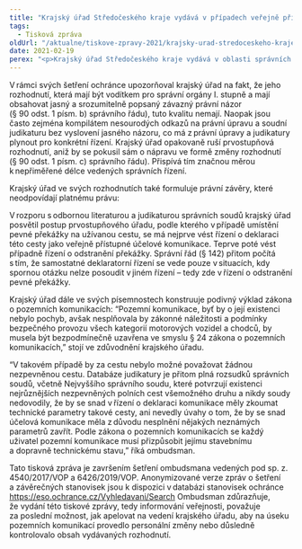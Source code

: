 ```yaml
---
title: "Krajský úřad Středočeského kraje vydává v případech veřejně přístupných účelových komunikací dlouhodobě nesrozumitelná správní rozhodnutí"
tags:
  - Tisková zpráva
oldUrl: "/aktualne/tiskove-zpravy-2021/krajsky-urad-stredoceskeho-kraje-vydava-v-pripadech-verejne-pristupnych-ucelovych"
date: 2021-02-19
perex: "<p>Krajský úřad Středočeského kraje vydává v oblasti správních řízení o existenci veřejně přístupných účelových komunikací dlouhodobě a opakovaně správní rozhodnutí, která jsou nesrozumitelná, věcně vadná a neodpovídají platnému právu. Ombudsman Stanislav Křeček na tuto záležitost krajský úřad opakovaně upozorňoval, aniž by došlo k nápravě. Proto o tomto případu informuje veřejnost v rámci sankční tiskové zprávy. </p>"
---
```


<!-- imported from the old website -->

<p>V rámci svých šetření ochránce upozorňoval krajský úřad na fakt, že jeho rozhodnutí, která mají být vodítkem pro správní orgány I. stupně a mají obsahovat jasný a srozumitelně popsaný závazný právní názor (§ 90 odst. 1 písm. b) správního řádu), tuto kvalitu nemají. Naopak jsou často zejména kompilátem nesourodých odkazů na právní úpravu a soudní judikaturu bez vyslovení jasného názoru, co má z právní úpravy a judikatury plynout pro konkrétní řízení. Krajský úřad opakovaně ruší prvostupňová rozhodnutí, aniž by se pokusil sám o nápravu ve formě změny rozhodnutí (§ 90 odst. 1 písm. c) správního řádu). Přispívá tím značnou měrou k nepřiměřené délce vedených správních řízení. </p><p>Krajský úřad ve svých rozhodnutích také formuluje právní závěry, které neodpovídají platnému právu: </p><p>V rozporu s odbornou literaturou a judikaturou správních soudů krajský úřad posvětil postup prvostupňového úřadu, podle kterého v případě umístění pevné překážky na užívanou cestu, se má nejprve vést řízení o deklaraci této cesty jako veřejně přístupné účelové komunikace. Teprve poté vést případně řízení o odstranění překážky. Správní řád (§ 142) přitom počítá s tím, že samostatné deklaratorní řízení se vede pouze v situacích, kdy spornou otázku nelze posoudit v jiném řízení – tedy zde v řízení o odstranění pevné překážky. </p><p>Krajský úřad dále ve svých písemnostech konstruuje podivný výklad zákona o pozemních komunikacích: “Pozemní komunikace, byť by o její existenci nebylo pochyb, avšak nesplňovala by zákonné náležitosti a podmínky bezpečného provozu všech kategorií motorových vozidel a chodců, by musela být bezpodmínečně uzavřena ve smyslu § 24 zákona o pozemních komunikacích,” stojí ve zdůvodnění krajského úřadu.  </p><p>“V takovém případě by za cestu nebylo možné považovat žádnou nezpevněnou cestu. Databáze judikatury je přitom plná rozsudků správních soudů, včetně Nejvyššího správního soudu, které potvrzují existenci nejrůznějších nezpevněných polních cest všemožného druhu a nikdy soudy nedovodily, že by se snad v řízení o deklaraci komunikace měly zkoumat technické parametry takové cesty, ani nevedly úvahy o tom, že by se snad účelová komunikace měla z důvodu nesplnění nějakých neznámých parametrů zavřít. Podle zákona o pozemních komunikacích se každý uživatel pozemní komunikace musí přizpůsobit jejímu stavebnímu a dopravně technickému stavu,” říká ombudsman.  </p><p>Tato tisková zpráva je završením šetření ombudsmana vedených pod sp. z. 4540/2017/VOP a 6426/2019/VOP. Anonymizované verze zpráv o šetření a závěrečných stanovisek jsou k dispozici v databázi stanovisek ochránce <a href="https://eso.ochrance.cz/Vyhledavani/Search" target="_blank" rel="noreferrer noopener">https://eso.ochrance.cz/Vyhledavani/Search</a> Ombudsman zdůrazňuje, že vydání této tiskové zprávy, tedy informování veřejnosti, považuje za poslední možnost, jak apelovat na vedení krajského úřadu, aby na úseku pozemních komunikací provedlo personální změny nebo důsledně kontrolovalo obsah vydávaných rozhodnutí. </p>
